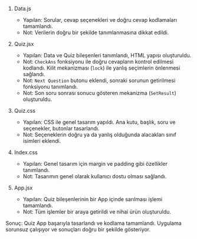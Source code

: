 1. Data.js
   - Yapılan: Sorular, cevap seçenekleri ve doğru cevap kodlamaları tamamlandı.
   - Not: Verilerin doğru bir şekilde tanımlanmasına dikkat edildi.

2. Quiz.jsx
   - Yapılan: Data ve Quiz bileşenleri tanımlandı, HTML yapısı oluşturuldu.
   - Not: `CheckAns` fonksiyonu ile doğru cevapların kontrol edilmesi kodlandı. Kilit mekanizması (`lock`) ile yanlış seçimlerin önlenmesi sağlandı.
   - Not: `Next Question` butonu eklendi, sonraki sorunun getirilmesi fonksiyonu tanımlandı.
   - Not: Son soru sonrası sonucu gösteren mekanizma (`SetResult`) oluşturuldu.

3. Quiz.css
   - Yapılan: CSS ile genel tasarım yapıldı. Ana kutu, başlık, soru ve seçenekler, butonlar tasarlandı.
   - Not: Seçeneklerin doğru ya da yanlış olduğunda alacakları sınıf isimleri eklendi.

4. Index.css
   - Yapılan: Genel tasarım için margin ve padding gibi özellikler tanımlandı.
   - Not: Tasarımın genel olarak kullanıcı dostu olması sağlandı.

5. App.jsx
   - Yapılan: Quiz bileşenlerinin bir App içinde sarılması işlemi tamamlandı.
   - Not: Tüm işlemler bir araya getirildi ve nihai ürün oluşturuldu.

Sonuç: Quiz App başarıyla tasarlandı ve kodlama tamamlandı. Uygulama sorunsuz çalışıyor ve sonuçları doğru bir şekilde gösteriyor.

